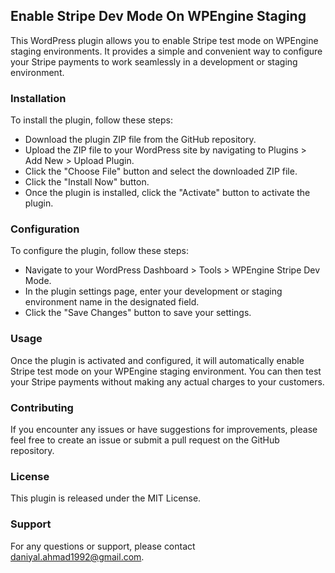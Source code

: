 ## Enable Stripe Dev Mode On WPEngine Staging
This WordPress plugin allows you to enable Stripe test mode on WPEngine staging environments. It provides a simple and convenient way to configure your Stripe payments to work seamlessly in a development or staging environment.

### Installation
To install the plugin, follow these steps:

- Download the plugin ZIP file from the GitHub repository.
- Upload the ZIP file to your WordPress site by navigating to Plugins > Add New > Upload Plugin.
- Click the "Choose File" button and select the downloaded ZIP file.
- Click the "Install Now" button.
- Once the plugin is installed, click the "Activate" button to activate the plugin.

### Configuration
To configure the plugin, follow these steps:

- Navigate to your WordPress Dashboard > Tools > WPEngine Stripe Dev Mode.
- In the plugin settings page, enter your development or staging environment name in the designated field.
- Click the "Save Changes" button to save your settings.

### Usage
Once the plugin is activated and configured, it will automatically enable Stripe test mode on your WPEngine staging environment. You can then test your Stripe payments without making any actual charges to your customers.

### Contributing
If you encounter any issues or have suggestions for improvements, please feel free to create an issue or submit a pull request on the GitHub repository.

### License
This plugin is released under the MIT License.

### Support
For any questions or support, please contact daniyal.ahmad1992@gmail.com.
